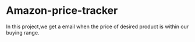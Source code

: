 # Amazon-price-tracker

In this project,we get a email when the price of desired product is within our buying range.
